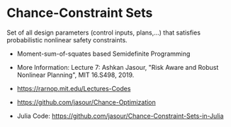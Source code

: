 # Chance-Constraint Sets
Set of all design parameters (control inputs, plans,...) that satisfies probabilistic nonlinear safety constraints.

- Moment-sum-of-squates based Semidefinite Programming
- More Information: Lecture 7: Ashkan Jasour, "Risk Aware and Robust Nonlinear Planning", MIT 16.S498, 2019.
- https://rarnop.mit.edu/Lectures-Codes 
- https://github.com/jasour/Chance-Optimization

- Julia Code: https://github.com/jasour/Chance-Constraint-Sets-in-Julia

